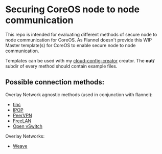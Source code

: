 # Securing CoreOS node to node communication
This repo is intended for evaluating different methods of secure node to node communication for CoreOS. As Flannel doesn't provide this
WIP Master template(s) for CoreOS to enable secure node to node communication.

Templates can be used with my [cloud-config-creator](https://github.com/m3adow/cloud-config-creator) creator. The **out/** subdir of every method should contain example files.

## Possible connection methods:

Overlay Network agnostic methods (used in conjunction with flannel):

* [tinc](https://tinc-vpn.org/)
* [IPOP](http://ipop-project.org/)
* [PeerVPN](https://peervpn.net/)
* [FreeLAN](https://www.freelan.org/)
* [Open vSwitch](http://openvswitch.org/)

Overlay Networks:

* [Weave](https://www.weave.works/docs/net/latest/features/#security)
